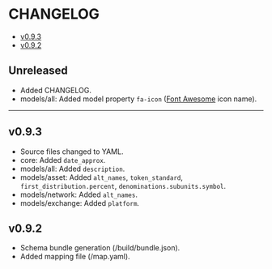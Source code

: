 # CHANGELOG

- [v0.9.3](#v093)
- [v0.9.2](#v092)

## Unreleased

* Added CHANGELOG.
* models/all: Added model property `fa-icon` ([Font Awesome](https://fontawesome.com/cheatsheet) icon name).

---

## v0.9.3

* Source files changed to YAML.
* core: Added `date_approx`.
* models/all: Added `description`.
* models/asset: Added `alt_names`, `token_standard`, `first_distribution.percent`, `denominations.subunits.symbol`.
* models/network: Added `alt_names`.
* models/exchange: Added `platform`.

## v0.9.2

* Schema bundle generation (/build/bundle.json).
* Added mapping file (/map.yaml).

